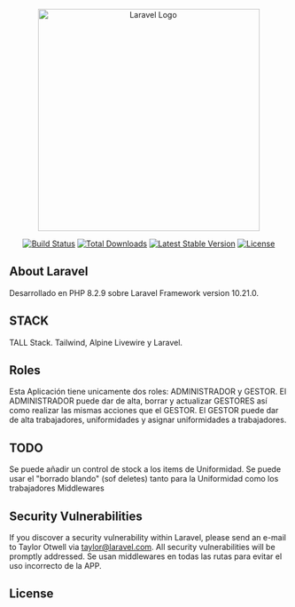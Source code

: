 <p align="center"><a href="https://laravel.com" target="_blank"><img src="https://raw.githubusercontent.com/laravel/art/master/logo-lockup/5%20SVG/2%20CMYK/1%20Full%20Color/laravel-logolockup-cmyk-red.svg" width="400" alt="Laravel Logo"></a></p>

<p align="center">
<a href="https://github.com/laravel/framework/actions"><img src="https://github.com/laravel/framework/workflows/tests/badge.svg" alt="Build Status"></a>
<a href="https://packagist.org/packages/laravel/framework"><img src="https://img.shields.io/packagist/dt/laravel/framework" alt="Total Downloads"></a>
<a href="https://packagist.org/packages/laravel/framework"><img src="https://img.shields.io/packagist/v/laravel/framework" alt="Latest Stable Version"></a>
<a href="https://packagist.org/packages/laravel/framework"><img src="https://img.shields.io/packagist/l/laravel/framework" alt="License"></a>
</p>

## About Laravel

Desarrollado en PHP 8.2.9 sobre Laravel Framework version 10.21.0.

## STACK

TALL Stack. Tailwind, Alpine Livewire y Laravel.


## Roles

Esta Aplicación tiene unicamente dos roles: ADMINISTRADOR y GESTOR.
El ADMINISTRADOR puede dar de alta, borrar y actualizar GESTORES así como realizar las mismas acciones que
            el GESTOR.
            El GESTOR puede dar de alta trabajadores, uniformidades y asignar uniformidades a trabajadores.

## TODO

Se puede añadir un control de stock a los items de Uniformidad.
Se puede usar el "borrado blando" (sof deletes) tanto para la Uniformidad como los trabajadores
Middlewares

## Security Vulnerabilities

If you discover a security vulnerability within Laravel, please send an e-mail to Taylor Otwell via [taylor@laravel.com](mailto:taylor@laravel.com). All security vulnerabilities will be promptly addressed.
Se usan middlewares en todas las rutas para evitar el uso incorrecto de la APP.

## License


